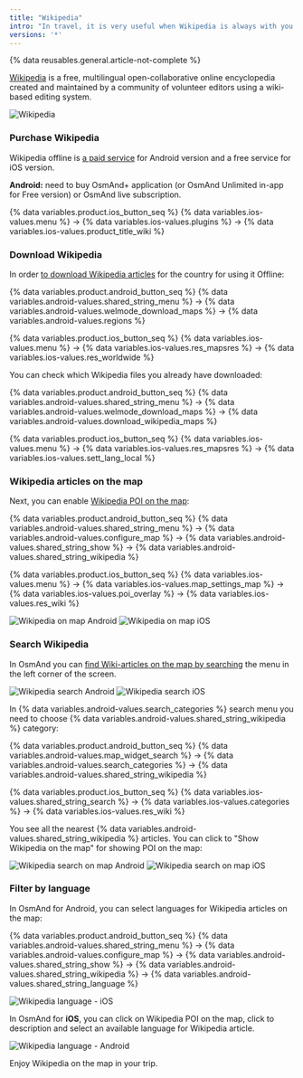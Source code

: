 ```yaml
---
title: "Wikipedia"
intro: "In travel, it is very useful when Wikipedia is always with you and offline on the map. Here we tell you how to display wikipedia articles on the map."
versions: '*'
---
```

{% data reusables.general.article-not-complete %}

[Wikipedia](https://en.wikipedia.org/wiki/Wikipedia) is a free, multilingual open-collaborative online encyclopedia created and maintained by a community of volunteer editors using a wiki-based editing system. 

![Wikipedia](/assets/images/map/map-wikipedia.png)

### Purchase Wikipedia

Wikipedia offline is [a paid service](/osmand/purchases) for Android version and a free service for iOS version.

**Android:** need to buy OsmAnd+ application (or OsmAnd Unlimited in-app for Free version) or OsmAnd live subscription.

{% data variables.product.ios_button_seq %} {% data variables.ios-values.menu %} → {% data variables.ios-values.plugins %} → {% data variables.ios-values.product_title_wiki %}


### Download Wikipedia

In order [to download Wikipedia articles](/osmand/start-with/download-maps#download---main-menu) for the country for using it Offline:

{% data variables.product.android_button_seq %} {% data variables.android-values.shared_string_menu %} → {% data variables.android-values.welmode_download_maps %} → {% data variables.android-values.regions %}

{% data variables.product.ios_button_seq %} {% data variables.ios-values.menu %} → {% data variables.ios-values.res_mapsres %} → {% data variables.ios-values.res_worldwide %} 

You can check which Wikipedia files you already have downloaded:

{% data variables.product.android_button_seq %} {% data variables.android-values.shared_string_menu %} → {% data variables.android-values.welmode_download_maps %} → {% data variables.android-values.download_wikipedia_maps %}

{% data variables.product.ios_button_seq %} {% data variables.ios-values.menu %} → {% data variables.ios-values.res_mapsres %} → {% data variables.ios-values.sett_lang_local %}

### Wikipedia articles on the map

Next, you can enable [Wikipedia POI on the map](/osmand/map/point-layers-on-map#-wikipedia):

{% data variables.product.android_button_seq %} {% data variables.android-values.shared_string_menu %} → {% data variables.android-values.configure_map %} → {% data variables.android-values.shared_string_show %} → {% data variables.android-values.shared_string_wikipedia %}

{% data variables.product.ios_button_seq %} {% data variables.ios-values.menu %} → {% data variables.ios-values.map_settings_map %} → {% data variables.ios-values.poi_overlay %} → {% data variables.ios-values.res_wiki %} 

![Wikipedia on map Android](/assets/images/map/map-wikipedia-on-map.png) ![Wikipedia on map iOS](/assets/images/map/map-wikipedia-on-map_ios.png)

### Search Wikipedia

In OsmAnd you can [find Wiki-articles on the map by searching](/osmand/map/point-layers-on-map#-wikipedia) the menu in the left corner of the screen.

![Wikipedia search Android](/assets/images/map/map-wikipedia-search.png) ![Wikipedia search iOS](/assets/images/map/map-wikipedia-search_ios.png)

In {% data variables.android-values.search_categories %} search menu you need to choose {% data variables.android-values.shared_string_wikipedia %} category:

{% data variables.product.android_button_seq %} {% data variables.android-values.map_widget_search %} → {% data variables.android-values.search_categories %} → {% data variables.android-values.shared_string_wikipedia %}

{% data variables.product.ios_button_seq %} {% data variables.ios-values.shared_string_search %} → {% data variables.ios-values.categories %} → {% data variables.ios-values.res_wiki %}

You see all the nearest {% data variables.android-values.shared_string_wikipedia %} articles. You can click to "Show Wikipedia on the map" for showing POI on the map:

![Wikipedia search on map Android](/assets/images/map/map-wikipedia-search-on-map.png) ![Wikipedia search on map iOS](/assets/images/map/map-wikipedia-search-on-map_ios.png)




### Filter by language

In OsmAnd for Android, you can select languages for Wikipedia articles on the map:

{% data variables.product.android_button_seq %} {% data variables.android-values.shared_string_menu %} → {% data variables.android-values.configure_map %} → {% data variables.android-values.shared_string_show %} → {% data variables.android-values.shared_string_wikipedia %} → {% data variables.android-values.shared_string_language %}

![Wikipedia language - iOS](/assets/images/map/map-wikipedia-language-ios.png)

In OsmAnd for **iOS**, you can click on Wikipedia POI on the map, click to description and select an available language for Wikipedia article.

![Wikipedia language - Android](/assets/images/map/map-wikipedia-language-android.png)

Enjoy Wikipedia on the map in your trip.


